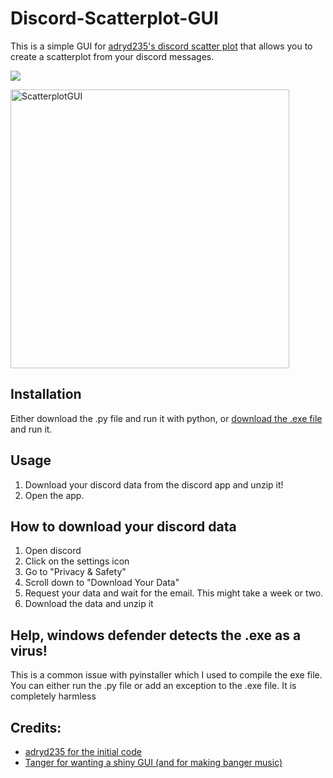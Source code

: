 # Discord-Scatterplot-GUI

This is a simple GUI for [adryd235's discord scatter plot](https://gist.github.com/adryd325/f811e975bf8240fb6e6555e57c3db7d2) that allows you to create a scatterplot from your discord messages.

![](C:\Users\Ander\Downloads\Skjermbilde%202024-03-24%20165446.png)

<img width="446" alt="ScatterplotGUI" src="https://github.com/TheSaltyGaming/Discord-Scatterplot-GUI/assets/38183890/552fe68f-9525-4c28-9da9-39be77b2d3e0">

## Installation

Either download the .py file and run it with python, or [download the .exe file](https://github.com/TheSaltyGaming/Discord-Scatterplot-GUI/releases) and run it.

## Usage

1. Download your discord data from the discord app and unzip it!
2. Open the app.

## How to download your discord data
1. Open discord
2. Click on the settings icon
3. Go to "Privacy & Safety"
4. Scroll down to "Download Your Data"
5. Request your data and wait for the email. This might take a week or two.
6. Download the data and unzip it

## Help, windows defender detects the .exe as a virus!
This is a common issue with pyinstaller which I used to compile the exe file. You can either run the .py file or add an exception to the .exe file. It is completely harmless

## Credits:
- [adryd235 for the initial code](https://gist.github.com/adryd325/f811e975bf8240fb6e6555e57c3db7d2)
- [Tanger for wanting a shiny GUI (and for making banger music)](https://x.com/tangermusic/status/1770097759174963269?s=20)
